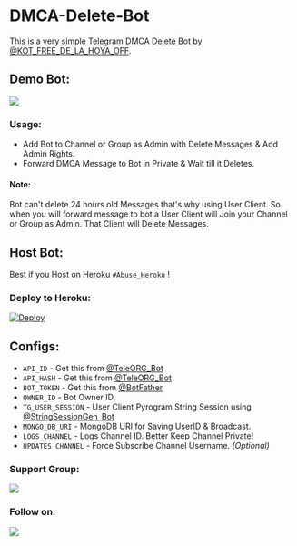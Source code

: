 # DMCA-Delete-Bot
This is a very simple Telegram DMCA Delete Bot by [@KOT_FREE_DE_LA_HOYA_OFF](https://github.com/KOT_FREE_DE_LA_HOYA_OFF).

## Demo Bot:
<a href="https://t.me/DMCA_DelBot"><img src="https://img.shields.io/badge/Demo-Telegram%20Bot-blue.svg?logo=telegram"></a>

### Usage:
- Add Bot to Channel or Group as Admin with Delete Messages & Add Admin Rights.
- Forward DMCA Message to Bot in Private & Wait till it Deletes.

#### Note:
Bot can't delete 24 hours old Messages that's why using User Client. So when you will forward message to bot a User Client will Join your Channel or Group as Admin. That Client will Delete Messages.

## Host Bot:
Best if you Host on Heroku `#Abuse_Heroku` !

### Deploy to Heroku:
[![Deploy](https://www.herokucdn.com/deploy/button.svg)](https://heroku.com/deploy?template=https://github.com/kotfreede/DMCA-Delete-Bot)

## Configs:
- `API_ID` - Get this from [@TeleORG_Bot](https://t.me/TeleORG_Bot)
- `API_HASH` - Get this from [@TeleORG_Bot](https://t.me/TeleORG_Bot)
- `BOT_TOKEN` - Get this from [@BotFather](https://t.me/BotFather)
- `OWNER_ID` - Bot Owner ID.
- `TG_USER_SESSION` - User Client Pyrogram String Session using [@StringSessionGen_Bot](https://t.me/StringSessionGen_Bot)
- `MONGO_DB_URI` - MongoDB URI for Saving UserID & Broadcast.
- `LOGS_CHANNEL` - Logs Channel ID. Better Keep Channel Private!
- `UPDATES_CHANNEL` - Force Subscribe Channel Username. *(Optional)*

### Support Group:
<a href="https://t.me/KOT_REPORS"><img src="https://img.shields.io/badge/Telegram-Join%20Telegram%20Group-blue.svg?logo=telegram"></a>

### Follow on:
<p align="left">
<a href="https://github.com/kotfreede"><img src="https://img.shields.io/badge/GitHub-Follow%20on%20GitHub-inactive.svg?logo=github"></a>
